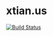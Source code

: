 # xtian.us

[![Build Status](https://drone.xtian.us/api/badges/xtian/xtian.us/status.svg)](https://drone.xtian.us/xtian/xtian.us)
